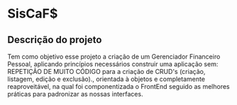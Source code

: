 # SisCaF$

## Descrição do projeto

Tem como objetivo esse projeto a criação de um Gerenciador Financeiro Pessoal, aplicando princípios necessários construir uma aplicação sem: REPETIÇÃO DE MUITO CÓDIGO para a criação de CRUD's (criação, listagem, edição e exclusão)., orientada à objetos e completamente reaproveitável, na qual foi componentizada o FrontEnd seguido as melhores práticas para padronizar as nossas interfaces.


